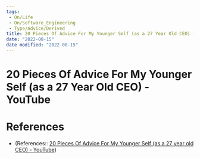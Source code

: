 ```yaml
---
tags:
 - On/Life
 - On/Software_Engineering 
 - Type/Advice/Derived
title: 20 Pieces Of Advice For My Younger Self (as a 27 Year Old CEO) - YouTube
date: "2022-08-15"
date modified: "2022-08-15"
---
```


# 20 Pieces Of Advice For My Younger Self (as a 27 Year Old CEO) - YouTube

# References
- (References:: [20 Pieces Of Advice For My Younger Self (as a 27 year old CEO) - YouTube](https://www.youtube.com/watch?v=VbnCyTPF4RY))
